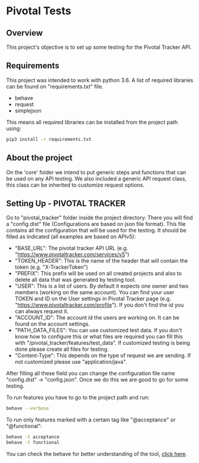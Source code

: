 # Pivotal Tests

## Overview

This project's objective is to set up some testing for the Pivotal Tracker API.

## Requirements

This project was intended to work with python 3.6. A list of required libraries can be found on "requirements.txt" file.
 
* behave
* request
* simplejson

This means all required libraries can be installed from the project path using:
```sh 
pip3 install -r requirements.txt
```
## About the project

On the 'core' folder we intend to put generic steps and functions that can be used on any API testing. 
We also included a generic API request class, this class can be inherited to customize request options.

## Setting Up - PIVOTAL TRACKER

Go to "pivotal_tracker" folder inside the project directory.
There you will find a "config.dist" file (Configurations are based on json file format). 
This file contains all the configuration that will be used for the testing.
It should be filled as indicated (all examples are based on APIv5):

* "BASE_URL": The pivotal tracker API URL (e.g. "https://www.pivotaltracker.com/services/v5")
* "TOKEN_HEADER": This is the name of the header that will contain the token (e.g. "X-TrackerToken")
* "PREFIX": This prefix will be used on all created projects and also to delete all data that was generated by testing tool.
* "USER": This is a list of users. By default it expects one owner and two members (working on the same account). 
You can find your user TOKEN and ID on the User settings in Pivotal Tracker page (e.g. "https://www.pivotaltracker.com/profile"). 
If you don't find the id you can always request it.
* "ACCOUNT_ID": The account id the users are working on. It can be found on the account settings.
* "PATH_DATA_FILES": You can use customized test data. If you don't know how to configure this or what files are required 
you can fill this with "/pivotal_tracker/features/test_data". If customized testing is being done please create all files for testing.
* "Content-Type": This depends on the type of request we are sending. If not customized please use "application/java".

After filling all these field you can change the configuration file name "config.dist" -> "config.json". 
Once we do this we are good to go for some testing.

To run features you have to go to the project path and run:
```sh 
behave --verbose
```
To run only features marked with a certain tag like "@acceptance" or "@functional":
```sh 
behave -t acceptance
behave -t functional
```
You can check the behave for better understanding of the tool, [click here](https://behave.readthedocs.io/en/stable/).
